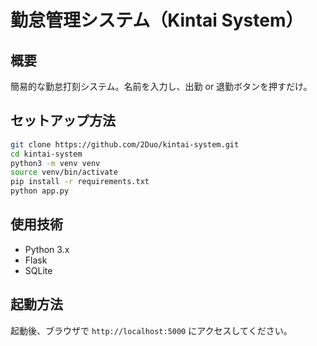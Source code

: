 # 勤怠管理システム（Kintai System）

## 概要
簡易的な勤怠打刻システム。名前を入力し、出勤 or 退勤ボタンを押すだけ。

## セットアップ方法

```bash
git clone https://github.com/2Duo/kintai-system.git
cd kintai-system
python3 -m venv venv
source venv/bin/activate
pip install -r requirements.txt
python app.py
```

## 使用技術
- Python 3.x
- Flask
- SQLite

## 起動方法
起動後、ブラウザで `http://localhost:5000` にアクセスしてください。
